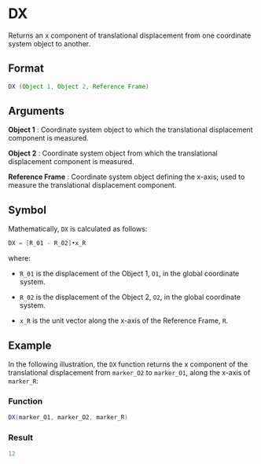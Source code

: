 # DX

Returns an x component of translational displacement from one coordinate system object to another.

## Format
```java
DX (Object 1, Object 2, Reference Frame)

```
## Arguments

 



**Object 1**
: Coordinate system object to which the translational displacement component is measured.


**Object 2** 
: Coordinate system object from which the translational displacement component is measured.


**Reference Frame** 
: Coordinate system object defining the x-axis; used to measure the translational displacement
component.



## Symbol
Mathematically, `DX` is calculated as follows:
```java
DX = [R_01 - R_02]•x_R
```
where:

* `R_01` is the displacement of the Object 1, `O1`, in the global
  coordinate system.

* `R_02` is the displacement of the Object 2, `O2`, in the global
  coordinate system.

* `x_R` is the unit vector along the x-axis of the Reference Frame, `R`.

## Example

In the following illustration, the `DX` function returns the x component of the translational displacement from `marker_O2` to `marker_O1`, along the x-axis of `marker_R`:

 

### Function  
```java
DX(marker_O1, marker_O2, marker_R)
```

### Result  
```java
12
```

